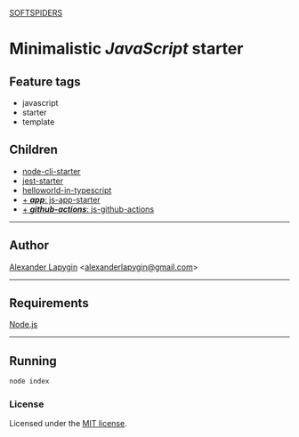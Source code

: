 [SOFTSPIDERS](https://github.com/softspiders/softspiders)

# Minimalistic *JavaScript* starter

## Feature tags

- javascript
- starter
- template

## Children

- [node-cli-starter](https://github.com/softspiders/node-cli-starter)
- [jest-starter](https://github.com/softspiders/jest-starter)
- [helloworld-in-typescript](https://github.com/softspiders/helloworld-in-typescript)
- [+ ***app***: js-app-starter](https://github.com/softspiders/js-app-starter)
- [+ ***github-actions***: js-github-actions](https://github.com/softspiders/js-github-actions)

---

## Author

[Alexander Lapygin](https://github.com/AlexanderLapygin) <<alexanderlapygin@gmail.com>>

---

## Requirements

[Node.js](https://nodejs.org/en/download/package-manager/)

---

## Running

```sh
node index
```

### License

Licensed under the [MIT license](./LICENSE).
